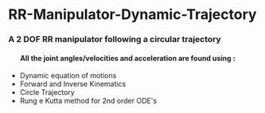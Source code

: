 # RR-Manipulator-Dynamic-Trajectory
<h3>A 2 DOF RR manipulator following a circular trajectory </h3>
<ul>
<h4>All the joint angles/velocities and acceleration are found using :</h4>
<li>Dynamic equation of motions </li>
<li>Forward and Inverse Kinematics</li>
<li>Circle Trajectory</li>
<li>Rung e Kutta method for 2nd order ODE's</li>
</ul>
